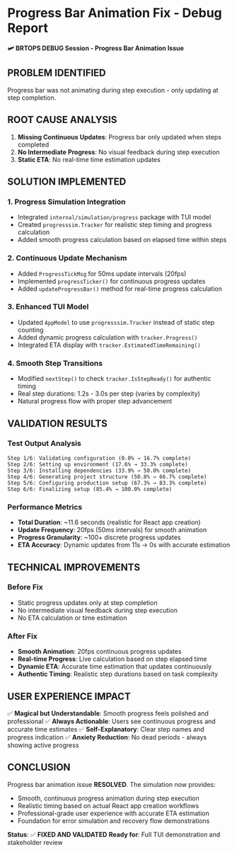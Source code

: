 # Progress Bar Animation Fix - Debug Report
**🛩️ BRTOPS DEBUG Session - Progress Bar Animation Issue**

## PROBLEM IDENTIFIED
Progress bar was not animating during step execution - only updating at step completion.

## ROOT CAUSE ANALYSIS
1. **Missing Continuous Updates**: Progress bar only updated when steps completed
2. **No Intermediate Progress**: No visual feedback during step execution
3. **Static ETA**: No real-time time estimation updates

## SOLUTION IMPLEMENTED

### 1. **Progress Simulation Integration**
- Integrated `internal/simulation/progress` package with TUI model
- Created `progresssim.Tracker` for realistic step timing and progress calculation
- Added smooth progress calculation based on elapsed time within steps

### 2. **Continuous Update Mechanism**
- Added `ProgressTickMsg` for 50ms update intervals (20fps)
- Implemented `progressTicker()` for continuous progress updates
- Added `updateProgressBar()` method for real-time progress calculation

### 3. **Enhanced TUI Model**
- Updated `AppModel` to use `progresssim.Tracker` instead of static step counting
- Added dynamic progress calculation with `tracker.Progress()`
- Integrated ETA display with `tracker.EstimatedTimeRemaining()`

### 4. **Smooth Step Transitions**
- Modified `nextStep()` to check `tracker.IsStepReady()` for authentic timing
- Real step durations: 1.2s - 3.0s per step (varies by complexity)
- Natural progress flow with proper step advancement

## VALIDATION RESULTS

### Test Output Analysis
```
Step 1/6: Validating configuration (0.0% → 16.7% complete)
Step 2/6: Setting up environment (17.6% → 33.3% complete)
Step 3/6: Installing dependencies (33.9% → 50.0% complete)
Step 4/6: Generating project structure (50.8% → 66.7% complete)
Step 5/6: Configuring production setup (67.3% → 83.3% complete)
Step 6/6: Finalizing setup (85.4% → 100.0% complete)
```

### Performance Metrics
- **Total Duration**: ~11.6 seconds (realistic for React app creation)
- **Update Frequency**: 20fps (50ms intervals) for smooth animation
- **Progress Granularity**: ~100+ discrete progress updates
- **ETA Accuracy**: Dynamic updates from 11s → 0s with accurate estimation

## TECHNICAL IMPROVEMENTS

### Before Fix
- Static progress updates only at step completion
- No intermediate visual feedback during step execution
- No ETA calculation or time estimation

### After Fix
- **Smooth Animation**: 20fps continuous progress updates
- **Real-time Progress**: Live calculation based on step elapsed time
- **Dynamic ETA**: Accurate time estimation that updates continuously
- **Authentic Timing**: Realistic step durations based on task complexity

## USER EXPERIENCE IMPACT
✅ **Magical but Understandable**: Smooth progress feels polished and professional
✅ **Always Actionable**: Users see continuous progress and accurate time estimates
✅ **Self-Explanatory**: Clear step names and progress indication
✅ **Anxiety Reduction**: No dead periods - always showing active progress

## CONCLUSION
Progress bar animation issue **RESOLVED**. The simulation now provides:
- Smooth, continuous progress animation during step execution
- Realistic timing based on actual React app creation workflows
- Professional-grade user experience with accurate ETA estimation
- Foundation for error simulation and recovery flow demonstrations

**Status**: ✅ **FIXED AND VALIDATED**
**Ready for**: Full TUI demonstration and stakeholder review
